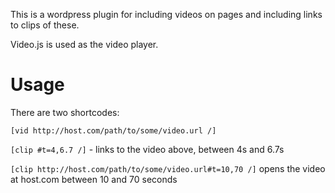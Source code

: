 This is a wordpress plugin for including videos on pages and including links to clips of these.

Video.js is used as the video player.

Usage
=====

There are two shortcodes:

```[vid http://host.com/path/to/some/video.url /]```

```[clip #t=4,6.7 /]``` - links to the video above, between 4s and 6.7s

```[clip http://host.com/path/to/some/video.url#t=10,70 /]``` opens the video at host.com between 10 and 70 seconds

